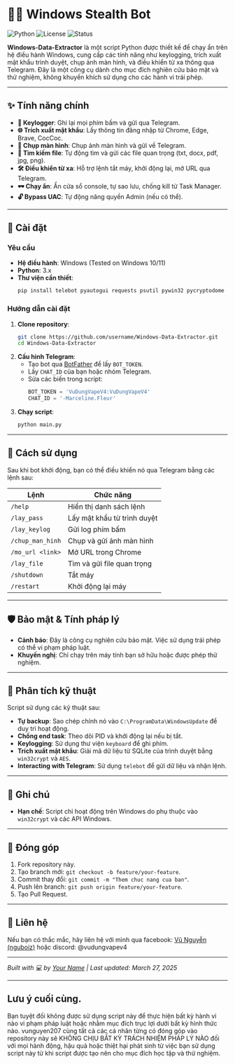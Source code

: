 # 🕵️‍♂️ Windows Stealth Bot

![Python](https://img.shields.io/badge/Python-3.x-blue.svg) ![License](https://img.shields.io/badge/License-MIT-green.svg) ![Status](https://img.shields.io/badge/Status-Experimental-red.svg)

**Windows-Data-Extractor** là một script Python được thiết kế để chạy ẩn trên hệ điều hành Windows, cung cấp các tính năng như keylogging, trích xuất mật khẩu trình duyệt, chụp ảnh màn hình, và điều khiển từ xa thông qua Telegram. Đây là một công cụ dành cho mục đích nghiên cứu bảo mật và thử nghiệm, không khuyến khích sử dụng cho các hành vi trái phép.

---

## ✨ Tính năng chính

- **🔑 Keylogger**: Ghi lại mọi phím bấm và gửi qua Telegram.
- **🌐 Trích xuất mật khẩu**: Lấy thông tin đăng nhập từ Chrome, Edge, Brave, CocCoc.
- **📸 Chụp màn hình**: Chụp ảnh màn hình và gửi về Telegram.
- **📂 Tìm kiếm file**: Tự động tìm và gửi các file quan trọng (txt, docx, pdf, jpg, png).
- **🛠 Điều khiển từ xa**: Hỗ trợ lệnh tắt máy, khởi động lại, mở URL qua Telegram.
- **🕶 Chạy ẩn**: Ẩn cửa sổ console, tự sao lưu, chống kill từ Task Manager.
- **🔓 Bypass UAC**: Tự động nâng quyền Admin (nếu có thể).

---

## 🚀 Cài đặt

### Yêu cầu
- **Hệ điều hành**: Windows (Tested on Windows 10/11)
- **Python**: 3.x
- **Thư viện cần thiết**:
  ```bash
  pip install telebot pyautogui requests psutil pywin32 pycryptodome keyboard
  ```

### Hướng dẫn cài đặt
1. **Clone repository**:
   ```bash
   git clone https://github.com/username/Windows-Data-Extractor.git
   cd Windows-Data-Extractor
   ```
2. **Cấu hình Telegram**:
   - Tạo bot qua [BotFather](https://t.me/BotFather) để lấy `BOT_TOKEN`.
   - Lấy `CHAT_ID` của bạn hoặc nhóm Telegram.
   - Sửa các biến trong script:
     ```python
     BOT_TOKEN = 'VuDungVapeV4:VuDungVapeV4' 
     CHAT_ID = '-Marceline.Fleur'
     ```
3. **Chạy script**:
   ```bash
   python main.py
   ```

---

## 📖 Cách sử dụng

Sau khi bot khởi động, bạn có thể điều khiển nó qua Telegram bằng các lệnh sau:

| Lệnh                | Chức năng                          |
|---------------------|------------------------------------|
| `/help`             | Hiển thị danh sách lệnh            |
| `/lay_pass`         | Lấy mật khẩu từ trình duyệt        |
| `/lay_keylog`       | Gửi log phím bấm                   |
| `/chup_man_hinh`    | Chụp và gửi ảnh màn hình          |
| `/mo_url <link>`    | Mở URL trong Chrome                |
| `/lay_file`         | Tìm và gửi file quan trọng         |
| `/shutdown`         | Tắt máy                            |
| `/restart`          | Khởi động lại máy                  |

---

## 🛡️ Bảo mật & Tính pháp lý

- **Cảnh báo**: Đây là công cụ nghiên cứu bảo mật. Việc sử dụng trái phép có thể vi phạm pháp luật.
- **Khuyến nghị**: Chỉ chạy trên máy tính bạn sở hữu hoặc được phép thử nghiệm.

---

## 🧠 Phân tích kỹ thuật

Script sử dụng các kỹ thuật sau:
- **Tự backup**: Sao chép chính nó vào `C:\ProgramData\WindowsUpdate` để duy trì hoạt động.
- **Chống end task**: Theo dõi PID và khởi động lại nếu bị tắt.
- **Keylogging**: Sử dụng thư viện `keyboard` để ghi phím.
- **Trích xuất mật khẩu**: Giải mã dữ liệu từ SQLite của trình duyệt bằng `win32crypt` và `AES`.
- **Interacting with Telegram**: Sử dụng `telebot` để gửi dữ liệu và nhận lệnh.

---

## 📌 Ghi chú

- **Hạn chế**: Script chỉ hoạt động trên Windows do phụ thuộc vào `win32crypt` và các API Windows.

---

## 🤝 Đóng góp

1. Fork repository này.
2. Tạo branch mới: `git checkout -b feature/your-feature`.
3. Commit thay đổi: `git commit -m "Them chuc nang cua ban"`.
4. Push lên branch: `git push origin feature/your-feature`.
5. Tạo Pull Request.

---

## 🌟 Liên hệ

Nếu bạn có thắc mắc, hãy liên hệ với mình qua facebook: [Vũ Nguyễn (nguboiz)](www.facebook.com/trumflorentinovucony) hoặc discord: @vudungvapev4

---

*Built with 💻 by [Your Name](https://github.com/vunguyen207) | Last updated: March 27, 2025*

---

## Lưu ý cuối cùng.

Bạn tuyệt đối không được sử dụng script này để thực hiện bất kỳ hành vi nào vi phạm pháp luật hoặc nhằm mục đích trục lợi dưới bất kỳ hình thức nào. vunguyen207 cùng tất cả các cá nhân từng có đóng góp vào repository này sẽ KHÔNG CHỊU BẤT KỲ TRÁCH NHIỆM PHÁP LÝ NÀO đối với mọi hành động, hậu quả hoặc thiệt hại phát sinh từ việc bạn sử dụng script này từ khi script được tạo nên cho mục đích học tập và thử nghiệm.

